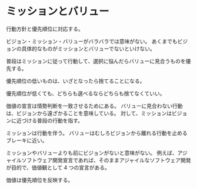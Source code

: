 # ミッションとバリュー

行動方針と優先順位に対応する。

ビジョン・ミッション・バリューがバラバラでは意味がない。
あくまでもビジョンの具体的なものがミッションとバリューでないといけない。

普段はミッションに従って行動して、選択に悩んだらバリューに見合うものを優先する。

優先順位の低いものは、いざとなったら捨てることになる。

優先順位が低くても、どちらも選べるならどちらも捨てなくていい。

価値の宣言は情勢判断を一致させるためにある。
バリューに見合わない行動は、ビジョンから遠ざかることを意味している。
対して、ミッションはビジョンに近づける普段の行動を指す。

ミッションは行動を伴う。
バリューはむしろビジョンから離れる行動を止めるブレーキに近い。

ミッションやバリューよりも前にビジョンがないと意味がない。
例えば、アジャイルソフトウェア開発宣言であれば、そのままアジャイルなソフトウェア開発が目的で、価値観として 4 つの宣言がある。

価値は優先順位を反映する。

